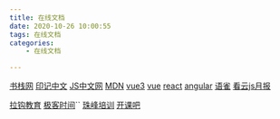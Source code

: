 ```yaml
---
title: 在线文档
date: 2020-10-26 10:00:55
tags: 在线文档
categories: 
    - 在线文档

---
```


[书栈网](https://www.bookstack.cn) [印记中文](https://docschina.org/) [JS中文网](https://www.javascriptc.com/) [MDN](https://developer.mozilla.org/zh-CN/docs/Web/JavaScript) [vue3](https://www.vue3js.cn/docs/zh/api/refs-api.html) [vue](https://cn.vuejs.org/) [react](https://react.docschina.org/) [angular](https://angular.cn/) [语雀](https://www.yuque.com/dashboard/) [看云js月报](https://www.kancloud.cn/jsfront/month/1897005)

[拉钩教育](https://kaiwu.lagou.com/xunlianying/index.html?courseId=25#/course)
[极客时间](https://time.geekbang.org/)``
[珠峰培训](https://appf96umjwe7950.h5.xiaoeknow.com/v1/auth?appId=appF96umJwe7950&redirect_url=https%3A%2F%2FappF96umJwe7950.h5.xiaoeknow.com%2Fhomepage%2F30)
[开课吧](https://www.kaikeba.com/)
